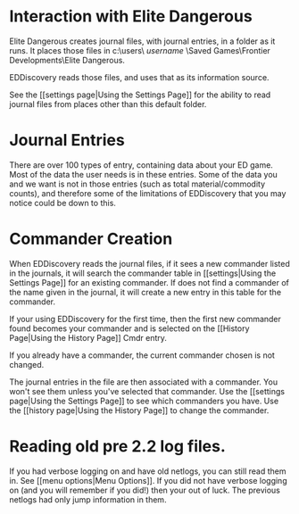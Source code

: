 # Interaction with Elite Dangerous

Elite Dangerous creates journal files, with journal entries, in a folder as it runs. It places those files in c:\users\ _username_ \Saved Games\Frontier Developments\Elite Dangerous.

EDDiscovery reads those files, and uses that as its information source.

See the [[settings page|Using the Settings Page]] for the ability to read journal files from places other than this default folder.

# Journal Entries

There are over 100 types of entry, containing data about your ED game.  Most of the data the user needs is in these entries.  Some of the data you and we want is not in those entries (such as total material/commodity counts), and therefore some of the limitations of EDDiscovery that you may notice could be down to this.

# Commander Creation

When EDDiscovery reads the journal files, if it sees a new commander listed in the journals, it will search the commander table in [[settings|Using the Settings Page]] for an existing commander.  If does not find a commander of the name given in the journal, it will create a new entry in this table for the commander. 

If your using EDDiscovery for the first time, then the first new commander found becomes your commander and is selected on the [[History Page|Using the History Page]] Cmdr entry. 

If you already have a commander, the current commander chosen is not changed.

The journal entries in the file are then associated with a commander. You won't see them unless you've selected that commander. Use the [[settings page|Using the Settings Page]] to see which commanders you have. Use the [[history page|Using the History Page]] to change the commander.

# Reading old pre 2.2 log files.

If you had verbose logging on and have old netlogs, you can still read them in.  See [[menu options|Menu Options]].  If you did not have verbose logging on (and you will remember if you did!) then your out of luck.  The previous netlogs had only jump information in them.
